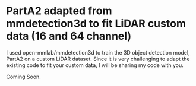 # PartA2 adapted from mmdetection3d to fit LiDAR custom data (16 and 64 channel)
I used open-mmlab/mmdetection3d to train the 3D object detection model, PartA2 on a custom LiDAR dataset. 
Since it is very challenging to adapt the existing code to fit your custom data, I will be sharing my code with you. 

Coming Soon.
